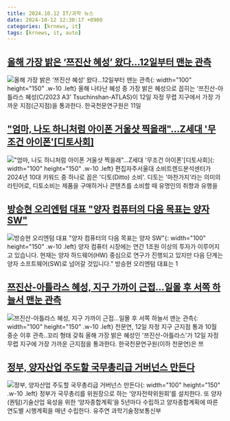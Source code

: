 ```yaml
---
title: 2024.10.12 IT/과학 뉴스
date: 2024-10-12 12:30:17 +0900
categories: [krnews, it]
tags: [krnews, it, auto]
---
```

## [올해 가장 밝은 ‘쯔진산 혜성’ 왔다…12일부터 맨눈 관측](https://n.news.naver.com/mnews/article/028/0002711042)

![올해 가장 밝은 ‘쯔진산 혜성’ 왔다…12일부터 맨눈 관측](https://mimgnews.pstatic.net/image/origin/028/2024/10/11/2711042.jpg?type=nf220_150){: width="100" height="150" .w-10 .left}
올해 나타난 혜성 중 가장 밝은 혜성으로 꼽히는 ‘쯔진산-아틀라스 혜성(C/2023 A3’ Tsuchinshan-ATLAS)이 12일 자정 무렵 지구에서 가장 가까운 지점(근지점)을 통과한다. 한국천문연구원은 11일

## ["엄마, 나도 하니처럼 아이폰 거울샷 찍을래"…Z세대 '무조건 아이폰'[디토사회]](https://n.news.naver.com/mnews/article/277/0005483114)

!["엄마, 나도 하니처럼 아이폰 거울샷 찍을래"…Z세대 '무조건 아이폰'[디토사회]](https://mimgnews.pstatic.net/image/origin/277/2024/10/12/5483114.jpg?type=nf220_150){: width="100" height="150" .w-10 .left}
편집자주서울대 소비트렌드분석센터가 2024년 10대 키워드 중 하나로 꼽은 '디토(Ditto) 소비'. 디토는 '마찬가지'라는 의미의 라틴어로, 디토소비는 제품을 구매하거나 콘텐츠를 소비할 때 유명인의 취향과 유행을

## [방승현 오리엔텀 대표 "양자 컴퓨터의 다음 목표는 양자 SW"](https://n.news.naver.com/mnews/article/092/0002348339)

![방승현 오리엔텀 대표 "양자 컴퓨터의 다음 목표는 양자 SW"](https://mimgnews.pstatic.net/image/origin/092/2024/10/11/2348339.jpg?type=nf220_150){: width="100" height="150" .w-10 .left}
양자 컴퓨터 시장에는 연간 1조원 이상의 투자가 이루어지고 있습니다. 현재는 양자 하드웨어(HW) 중심으로 연구가 진행되고 있지만 다음 단계는 양자 소프트웨어(SW)로 넘어갈 것입니다." 방승현 오리엔텀 대표는 1

## [쯔진산-아틀라스 혜성, 지구 가까이 근접…일몰 후 서쪽 하늘서 맨눈 관측](https://n.news.naver.com/mnews/article/029/0002907894)

![쯔진산-아틀라스 혜성, 지구 가까이 근접…일몰 후 서쪽 하늘서 맨눈 관측](https://mimgnews.pstatic.net/image/origin/029/2024/10/11/2907894.jpg?type=nf220_150){: width="100" height="150" .w-10 .left}
천문연, 12일 자정 지구 근지점 통과 10월 중순 이후 관측..꼬리 형태 갖춰 올해 가장 밝은 혜성인 '쯔진산-아틀라스'가 12일 자정 무렵 지구에 가장 가까운 근지점을 통과한다. 한국천문연구원(이하 천문연)은 쯔

## [정부, 양자산업 주도할 국무총리급 거버넌스 만든다](https://n.news.naver.com/mnews/article/092/0002348345)

![정부, 양자산업 주도할 국무총리급 거버넌스 만든다](https://mimgnews.pstatic.net/image/origin/092/2024/10/11/2348345.jpg?type=nf220_150){: width="100" height="150" .w-10 .left}
정부가 국무총리를 위원장으로 하는 ‘양자전략위원회’를 설치한다. 또 양자(퀀텀)기술산업 육성을 위한 ‘양자종합계획’을 5년마다 수립하고 양자종합계획에 따른 연도별 시행계획을 매년 수립한다. 유주연 과학기술정보통신부

